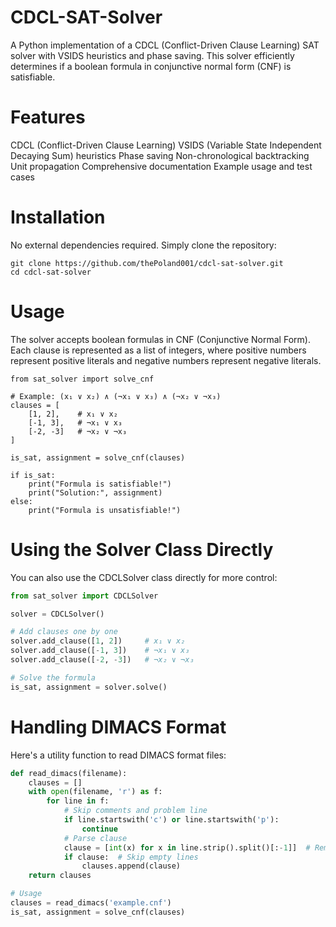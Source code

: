 # CDCL-SAT-Solver

A Python implementation of a CDCL (Conflict-Driven Clause Learning) SAT solver with VSIDS heuristics and phase saving. This solver efficiently determines if a boolean formula in conjunctive normal form (CNF) is satisfiable.

# Features

CDCL (Conflict-Driven Clause Learning)
VSIDS (Variable State Independent Decaying Sum) heuristics
Phase saving
Non-chronological backtracking
Unit propagation
Comprehensive documentation
Example usage and test cases

# Installation
No external dependencies required. Simply clone the repository:

```consol
git clone https://github.com/thePoland001/cdcl-sat-solver.git
cd cdcl-sat-solver
```
# Usage
The solver accepts boolean formulas in CNF (Conjunctive Normal Form). Each clause is represented as a list of integers, where positive numbers represent positive literals and negative numbers represent negative literals.

```consol
from sat_solver import solve_cnf

# Example: (x₁ ∨ x₂) ∧ (¬x₁ ∨ x₃) ∧ (¬x₂ ∨ ¬x₃)
clauses = [
    [1, 2],    # x₁ ∨ x₂
    [-1, 3],   # ¬x₁ ∨ x₃
    [-2, -3]   # ¬x₂ ∨ ¬x₃
]

is_sat, assignment = solve_cnf(clauses)

if is_sat:
    print("Formula is satisfiable!")
    print("Solution:", assignment)
else:
    print("Formula is unsatisfiable!")
```
# Using the Solver Class Directly
You can also use the CDCLSolver class directly for more control:
```python
from sat_solver import CDCLSolver

solver = CDCLSolver()

# Add clauses one by one
solver.add_clause([1, 2])     # x₁ ∨ x₂
solver.add_clause([-1, 3])    # ¬x₁ ∨ x₃
solver.add_clause([-2, -3])   # ¬x₂ ∨ ¬x₃

# Solve the formula
is_sat, assignment = solver.solve()
```

# Handling DIMACS Format
Here's a utility function to read DIMACS format files:

```python
def read_dimacs(filename):
    clauses = []
    with open(filename, 'r') as f:
        for line in f:
            # Skip comments and problem line
            if line.startswith('c') or line.startswith('p'):
                continue
            # Parse clause
            clause = [int(x) for x in line.strip().split()[:-1]]  # Remove trailing 0
            if clause:  # Skip empty lines
                clauses.append(clause)
    return clauses

# Usage
clauses = read_dimacs('example.cnf')
is_sat, assignment = solve_cnf(clauses)
```

